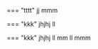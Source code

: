 === "tttt"
    jj
    mmm

=== "kkk"
    jhjhj
    ll

=== "kkk"
    jhjhj
    ll
    mm
    ll
    mmm
    

